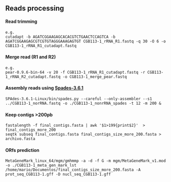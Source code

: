 ## Reads processing
#### Read trimming

```
e.g.
cutadapt -b AGATCGGAAGAGCACACGTCTGAACTCCAGTCA -b AGATCGGAAGAGCGTCGTGTAGGGAAAGAGTGT CGB113-1_rRNA_R1.fastq -q 30 -O 6 -o CGB113-1_rRNA_R1_cutadapt.fastq

```
#### Merge read (R1 and R2)

```
e.g.
pear-0.9.6-bin-64 -v 20 -f CGB113-1_rRNA_R1_cutadapt.fastq -r CGB113-1_rRNA_R2_cutadapt.fastq -o CGB113-1_merge_pear.fastq
```

#### Assembly reads using [Spades-3.6.1](https://cab.spbu.ru/software/spades/)
```
SPAdes-3.6.1-Linux/bin/spades.py --careful --only-assembler --s1 ../CGB113-1_norRNA.fastq -o ./CGB113-1_nonrRNA_spades -t 12 -m 200 &

```
#### Keep contigs >200pb

```
fastalength -f final_contigs.fasta | awk '$1>199{print$2}'  > final_contigs_more_200
seqtk subseq final_contigs.fasta final_contigs_size_more_200.fasta > archivo.fasta

```

#### ORfs prediction
```
MetaGeneMark_linux_64/mgm/gmhmmp -a -d -f G -m mgm/MetaGeneMark_v1.mod -o ./CGB113-1_meta_gen_mark_lst /home/mario/Documentos/final_contigs_size_more_200.fasta -A prot_seq_CGB113-1.gff -D nucl_seq_CGB113-1.gff
```
